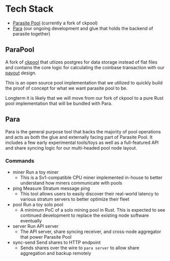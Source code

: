 Tech Stack
==========

- [Parasite Pool](#parasite-pool) (currently a fork of ckpool)
- [Para](#para) (our ongoing development and glue that holds the backend of parasite together)

ParaPool
-------------
A fork of [ckpool](https://bitbucket.org/ckolivas/ckpool) that utlizes postgres for data storage instead of flat files 
and contains the core logic for calculating the coinbase transaction with our [payout](payout.md) design.

This is an open source pool implementation that we utilized to quickly build the proof of concept for what we want
parasite pool to be.

Longterm it is likely that we will move from our fork of ckpool to a pure Rust pool implementation that will be bundled
with Para.

Para
----
Para is the general purpose tool that backs the majority of pool operations and acts as both the glue and externally
facing part of Parasite Pool. It includes a few early experimental tools/toys as well as a full-featured API and 
share syncing logic for our multi-headed pool node layout.

### Commands
- miner      Run a toy miner
  - This is a Sv1-compatible CPU miner implemented in-house to better understand how miners communicate with pools
- ping       Measure Stratum message ping
  - This tool allows users to easily discover their real-world latency to various stratum servers to better optimize their fleet
- pool       Run a toy solo pool
  - A minimum PoC of a solo mining pool in Rust. This is expected to see continued development to replace the existing node software eventually
- server     Run API server
  - The API server, share syncing receiver, and cross-node aggregator that power Parasite Pool
- sync-send  Send shares to HTTP endpoint
  - Sends shares over the wire to `para server` to allow share aggregation and backup remotely
